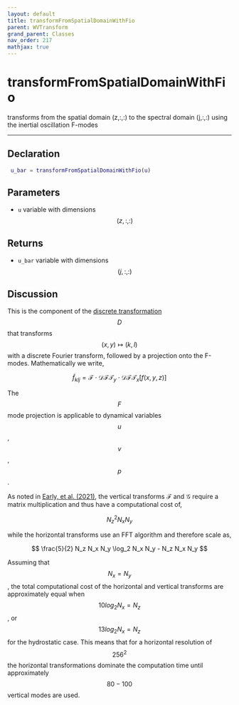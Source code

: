 ```yaml
---
layout: default
title: transformFromSpatialDomainWithFio
parent: WVTransform
grand_parent: Classes
nav_order: 217
mathjax: true
---
```


#  transformFromSpatialDomainWithFio

transforms from the spatial domain (z,:,:) to the spectral domain (j,:,:) using the inertial oscillation F-modes


---

## Declaration
```matlab
 u_bar = transformFromSpatialDomainWithFio(u)
```
## Parameters
+ `u`  variable with dimensions $$(z,:,:)$$

## Returns
+ `u_bar`  variable with dimensions $$(j,:,:)$$

## Discussion

This is the component of the [discrete transformation](/mathematical-introduction/transformations.html) $$D$$ that transforms $$(x,y) \mapsto (k,l)$$ with a discrete Fourier transform, followed by a projection onto the F-modes. Mathematically we write,

$$
\tilde{f}_{klj} =  \mathcal{F} \cdot \mathcal{DFT}_y \cdot \mathcal{DFT}_x \left[ f(x,y,z) \right]
$$

The $$F$$ mode projection is applicable to dynamical variables $$u$$, $$v$$, $$p$$.

As noted in [Early, et al. (2021)](https://doi.org/10.1017/jfm.2020.995), the vertical transforms $\mathcal{F}$ and $\mathcal{G}$ require a matrix multiplication and thus have a computational cost of,

$$
N_z^2 N_x N_y
$$  

while the horizontal transforms use an FFT algorithm and therefore scale as,

$$
\frac{5}{2} N_z N_x N_y \log_2 N_x N_y - N_z N_x N_y
$$

Assuming that $$N_x = N_y$$, the total computational cost of the horizontal and vertical transforms are approximately equal when $$10 log_2 N_x = N_z$$ , or $$13 log_2 N_x = N_z$$ for the hydrostatic case. This means that for a horizontal resolution of $$256^2$$ the horizontal transformations dominate the computation time until approximately $$80-100$$ vertical modes are used.

